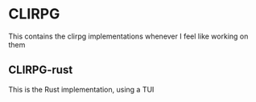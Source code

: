 # CLIRPG 

This contains the clirpg implementations whenever I feel like working on them 

## CLIRPG-rust

 This is the Rust implementation, using a TUI
